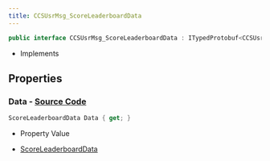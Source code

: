 ```yaml
---
title: CCSUsrMsg_ScoreLeaderboardData
---
```


```csharp
public interface CCSUsrMsg_ScoreLeaderboardData : ITypedProtobuf<CCSUsrMsg_ScoreLeaderboardData>, INativeHandle, INetMessage<CCSUsrMsg_ScoreLeaderboardData>, IDisposable
```

- Implements

## Properties

### **Data** - [Source Code](https://github.com/swiftly-solution/swiftlys2/blob/main/managed/src/SwiftlyS2.Generated/Protobufs/Interfaces/CCSUsrMsg_ScoreLeaderboardData.cs#L18)

```csharp
ScoreLeaderboardData Data { get; }
```

- Property Value

- [ScoreLeaderboardData](/docs/api/shared/protobufdefinitions/scoreleaderboarddata)

